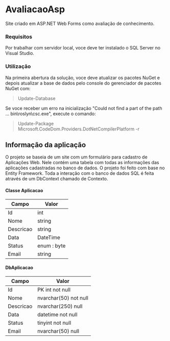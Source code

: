 # AvaliacaoAsp

Site criado em ASP.NET Web Forms como avaliação de conhecimento.

### Requisitos

Por trabalhar com servidor local, voce deve ter instalado o SQL Server no Visual Studio.

### Utilização

Na primeira abertura da solução, voce deve atualizar os pacotes NuGet e depois atualizar a base de dados pelo console do gerenciador de pacotes NuGet com:

>Update-Database

Se voce receber um erro na inicialização "Could not find a part of the path … bin\roslyn\csc.exe", execute o comando:

>Update-Package Microsoft.CodeDom.Providers.DotNetCompilerPlatform -r

## Informação da aplicação

O projeto se baseia de um site com um formulário para cadastro de Aplicações Web. Nele contém uma tabela com todas as informações das aplicações cadastradas no banco de dados.
O projeto foi feito com base no Entity Framework. Toda a interação com o banco de dados SQL é feita através de um DbContext chamado de Contexto.

#### Classe Aplicacao
|Campo | Valor |
-------|--------|
Id     | int |
Nome| string |
Descricao| string|
Data| DateTime |
Status| enum : byte |
Email| string |


#### DbAplicacao
|Campo | Valor |
-------|--------|
Id| PK int not null|
Nome| nvarchar(50) not null|
Descricao | nvarchar(250) null|
Data | datetime not null |
Status| tinyint not null|
Email | nvarchar(50) null|
